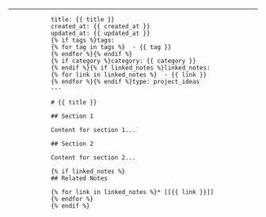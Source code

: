 ---
                title: {{ title }}
                created_at: {{ created_at }}
                updated_at: {{ updated_at }}
                {% if tags %}tags:
                {% for tag in tags %}  - {{ tag }}
                {% endfor %}{% endif %}
                {% if category %}category: {{ category }}
                {% endif %}{% if linked_notes %}linked_notes:
                {% for link in linked_notes %}  - {{ link }}
                {% endfor %}{% endif %}type: project_ideas
                ---

                # {{ title }}

                ## Section 1

                Content for section 1...

                ## Section 2

                Content for section 2...

                {% if linked_notes %}
                ## Related Notes

                {% for link in linked_notes %}* [[{{ link }}]]
                {% endfor %}
                {% endif %}
                